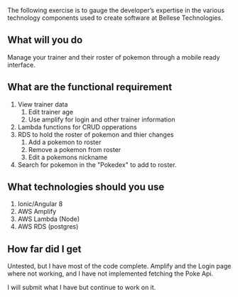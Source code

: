 
The following exercise is to gauge the developer’s expertise in the various technology components used to create software at Bellese Technologies. 

## What will you do

Manage your trainer and their roster of pokemon through a mobile ready interface. 

## What are the functional requirement

1. View trainer data
    1. Edit trainer age
    2. Use amplify for login and other trainer information
2. Lambda functions for CRUD opperations
3. RDS to hold the roster of pokemon and thier changes
    1. Add a pokemon to roster
    2. Remove a pokemon from roster
    3. Edit a pokemons nickname
4. Search for pokemon in the "Pokedex" to add to roster.


## What technologies should you use
1. Ionic/Angular 8
2. AWS Amplify
3. AWS Lambda (Node)
4. AWS RDS (postgres)

## How far did I get
Untested, but I have most of the code complete. Amplify and the Login page where not working, and I have not implemented fetching the Poke Api.

I will submit what I have but continue to work on it. 
